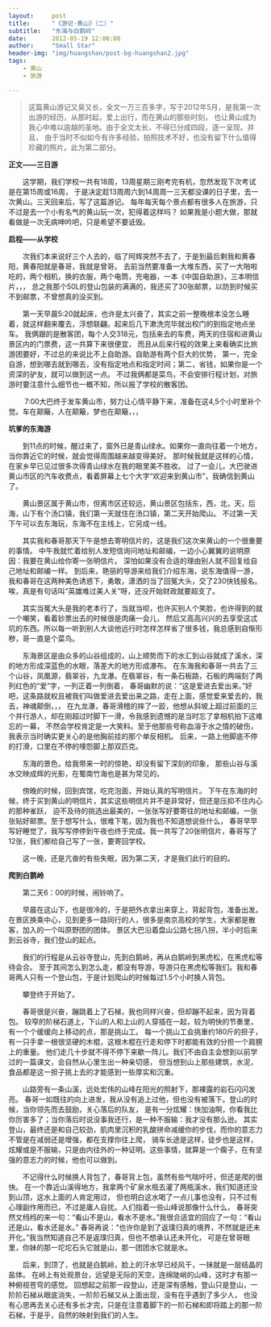 ```yaml
---
layout:     post
title:      "《游记-黄山》（二）"
subtitle:   "东海与白鹅岭"
date:       2012-05-19 12:00:00
author:     "Small Star"
header-img: "img/huangshan/post-bg-huangshan2.jpg"
tags:
    - 黄山
	- 旅游

---
```


>这篇黄山游记又臭又长，全文一万三百多字，写于2012年5月，是我第一次出游的经历，从那时起，爱上出行，而在黄山的那些时刻，
也让黄山成为我心中难以逾越的圣地。由于全文太长，不得已分成四段，逐一呈现。并且，
由于当时不似如今有许多经验，拍照技术不好，也没有留下什么值得珍藏的照片。此为第二部分。

<strong>正文——三日游</strong>

　　这学期，我们学校一共有18周，13周星期三刚考完有机，忽然发现下次考试是在第15周或16周，
于是决定趁13周周六到14周周一三天都没课的日子里，去一次黄山。三天回来后，写了这篇游记。
每年每天每个景点都有很多人在旅游，只不过是去一个小有名气的黄山玩一次，犯得着这样吗？
如果我是小题大做，那就看做是一次无病呻吟吧，只是希望不要诋毁。

<strong>启程——从学校</strong>

　　次我们本来说好三个人去的，临了阿辉突然不去了，于是到最后剩我和黄春阳，黄春阳就是春哥，我就是曾哥。
去前当然要准备一大堆东西，买了一大啪啦吃的，两个相机，换的衣服，两个电筒，充电器，一本《中国自助游》，三本明信片，，，
总之我那个50L的登山包装的满满的，我还买了30张邮票，以防到时候买不到邮票，不曾想真的没买到。

　　第一天早晨5:20就起床，也许是太兴奋了，其实之前一整晚根本没怎么睡着，就这样翻来覆去，浮想联翩。起来后几下漱洗完毕就出校门的到指定地点坐车。
我俩跟的是散客团，每个人交318元，包括来去的车费，两天的住宿和进黄山景区内的门票费，这一共算下来很便宜，
而且从后来行程的效果上来看确实比旅游团要好，不过总的来说比不上自助游。自助游有两个巨大的优势，
第一，完全自游，想到哪去就到哪去，没有指定地点和指定时间；第二，省钱，如果你是一个资深的驴友，就可以做到这一点。
不过我俩都是菜鸟，不会安排行程计划，对旅游时要注意什么细节也一概不知，所以报了学校的散客团。

　　 7:00大巴终于发车黄山市，努力让心情平静下来，准备在这4,5个小时里补个觉。车在颠簸，人在颠簸，梦也在颠簸，，，

<strong>坑爹的东海游</strong>

　　到11点的时候，醒过来了，窗外已是青山绿水。如果你一直向往着一个地方，当你靠近它的时候，就会觉得周围越来越变得美好。
那时候我就是这样的心情，在家乡早已见过很多次得青山绿水在我的眼里美不胜收。
过了一会儿，大巴驶进黄山市区的汽车收费点，看着屏幕上七个大字“欢迎来到黄山市”，我确信到黄山了。

　　黄山景区属于黄山市，但离市区还较远，黄山景区包括东，西，北，天，后海，山下有个汤口镇，我们第一天就住在汤口镇，第二天开始爬山。
不过第一天下午可以去东海玩，东海不在主线上，它另成一线。

　　其实我和春哥那天下午是想去寄明信片的，这是我们这次来黄山的一个很重要的事情。
中午我就忙着给别人发短信询问地址和邮编，一边小心翼翼的说明原因：我要在黄山给你寄一张明信片。
深怕如果没有合适的理由别人就不回复给自己地址和邮编一样。
到后来，艳丽的导游来给我们介绍东海，说东海值得一游，我和春哥在这两种美色诱惑下，勇敢，潇洒的当了回冤大头，交了230快钱报名。
唉，真是有句话叫“英雄难过美人关”呀，还没开始财政就要超支了。

　　其实当冤大头是我的老本行了，当就当呗，也许买别人个笑脸，也许得到的就一个嘲笑，看着钞票出去的时候很是肉痛一会儿，
然后又高高兴兴的去享受这忒坑的东西。所以每一听到别人大谈他远行时怎样怎样省了很多钱，我总感到自惭形秽，哥一直是个菜鸟。

　　东海景区是由众多的山谷组成的，山上顺势而下的水汇到山谷就成了溪水，深的地方形成深蓝色的水眼，落差大的地方形成瀑布。
在东海我和春哥一共去了三个山谷，凤凰源，翡翠谷，九龙瀑。在翡翠谷，有一条石板路，石板的两端刻了两列红色的“爱”字，一列正着一列倒着，
春哥幽默的说：“这是爱进去爱出来。”好吧，这条路就权且被我们叫做爱进去爱出来之路，走在上面，感觉爱来爱去的，我去，神魂颠倒，，，
在九龙瀑，春哥滑稽的摔了一跤，他想从斜坡上超过前面的三个并行游人，却在刚超过时脚下一滑，令我感到遗憾的是当时忘了拿相机拍下这难忘的一幕，
不然会学校肯定是一大笑料。至于他那些号称血溶于水之情的破伤，我表示当时确实更关心的是他胸前挂的那个单反相机。
后来，一路上他脚底不停的打滑，口里在不停的埋怨脚上那双匹克。

　　东海的景色，给我带来一时的惊艳，却没有留下深刻的印象，
那些山谷与溪水交映成辉的光影，在蜀南竹海也是甚为常见的。

　　傍晚的时候，回到宾馆，吃完泡面，开始认真的写明信片。
下午在东海的时候，终于买到黄山的明信片，其实这些明信片并不是非常好，但还是压抑不住内心的那种雀跃，
迫不及待的挑选出最美的，一张张写好要寄往的地址和邮编，一张张贴好邮票。至于想写什么，很难下笔，因为我也不知道想说些什么，
春哥早早写好睡觉了，我写写停停到午夜也终于完成。我一共写了20张明信片，春哥写了12张，我们都给自己写了一张，要寄回学校。

　　这一晚，还是亢奋的有些失眠，因为第二天，才是我们此行的目的。

<strong>爬到白鹅岭</strong>

　　第二天6：00的时候，闹铃响了。

　　早晨在这山下，也是很冷的，于是把外衣拿出来穿上，背起背包，准备出发。
在景区换乘中心，见到更多一路同行的人，很多是南京高校的学生，大家都是散客，加入的一个叫原野团的团体。
景区大巴沿着盘山公路七拐八拐，半小时后来到云谷寺，我们登山的起点。

　　我们的行程是从云谷寺登山，先到白鹅岭，再从白鹅岭到黑虎松，在黑虎松等待会合。
至于其间怎么到怎么走，都没有导游，导游只在黑虎松等我们。我和春哥两人只有一个登山包，于是计划爬山的时候每过1.5个小时换人背包。

　　攀登终于开始了。

　　春哥很是兴奋，蹦跳着上了石梯，我也同样兴奋，但却蹦不起来，因为背着包。
较窄的阶梯石道上，下山的人和上山的人穿插在一起，较为明快的节奏里，有一个个缓缓向上移动的点，那是挑山工。
每一个挑山工会挑重约180斤的担子，有一只手拿一根很坚硬的木棍，这根木棍在行走和停下时都能有效的分担一个肩膀上的重量。
他们走几十步就不得不停下来歇一阵儿。我们不由自主会想到以前学过的一篇课文，会自然从心里生出一种亲切感，
但当想到山上那些建筑，水泥，食品都是这一担子挑上去的才能感到一些厚实和沉重。

　　山路旁有一条山溪，远处宏伟的山峰在阳光的照射下，那裸露的岩石闪闪发亮。
春哥一如既往的向上进发，我从没有追上过他，但也没有被落下。登山的时候，当你领先而去鼓励，关心落后的队友，
是有一分炫耀：快加油啊，你看我比你厉害多了；当你落后时说没事我还行，是一种不服输：我才没有那么逊。
其实登山，最终还是和自己较劲，肌肉里沉积的乳酸拼命减缓你的步伐，而你的意志力不管是在减弱还是增强，都在支撑你往上爬，
骑车长途是这样，徒步也是这样，炫耀或是不服输，只是由内往外的一种证明。这些事情，就算是一个瘸子，在有坚强的意志力的时候，他也可以做到。

　　不记得什么时候换人背包了，春哥背上包，虽然有些气喘吁吁，但还是爬的很快。
在一个靠近山溪得地方，我拿两个矿泉水瓶去灌了两瓶溪水，我们知道还没到山顶，这水上面的人肯定用过，
但也明白这水喝了一点儿事也没有，只不过有心理副作用而已，不过是庸人自扰。人们指着一些山峰说那像什么什么，
春哥突然文绉绉的来一句：“看山不是山，看水不是水。”我很合适宜的回应了一句：“看山还是山，看水还是水。”
春哥再说：“也许你是到了返璞归真的境界，不然就是还未开化。”我当然知道自己不是返璞归真，但也不想承认还未开化，
可是在曾哥眼里，你妹的那一坨坨石头它就是山，那一团团水它就是水。

　　后来，到顶了，也就是白鹅岭，脸上的汗水早已经风干，一抹就是一层结晶的盐体。
在岭上有处观景台，远望是无际的天空，连绵陡峭的山峰，这时才有那一种俯视苍穹的感觉。
回想起之前那一段登山，还是深有感触，登山只是登山，一阶阶石梯从眼底消失，一阶阶石梯又从上面出现，没有在乎遇到了多少人，
也没有心思再去关心还有多长才完，只是在注意着脚下的一阶石梯和即将踏上的那一阶石梯，于是乎，自然的映射到我们的人生。
